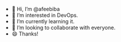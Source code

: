 - 👋 Hi, I’m @afeebiba
- 👀 I’m interested in DevOps.
- 🌱 I’m currently learning it.
- 💞️ I’m looking to collaborate with everyone.
- 😄 Thanks!

<!---
afeebiba/afeebiba is a ✨ special ✨ repository because its `README.md` (this file) appears on your GitHub profile.
You can click the Preview link to take a look at your changes.
--->
